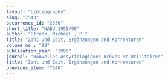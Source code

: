 ```yaml
---
layout: "bibliography"
slug: "7543"
occurrence_id: "2536"
short_title: "NABU 1995/98"
author: "Streck, Michael , P."
title: "Zahl und Zeit, Ergänzungen and Korrekturen"
volume_no_: "98"
publication_year: "1995"
journal: "Nouvelles Assyriologiques Brèves et Utilitaires"
title: "Zahl und Zeit, Ergänzungen and Korrekturen"
previous_item: "7546"
---
```

